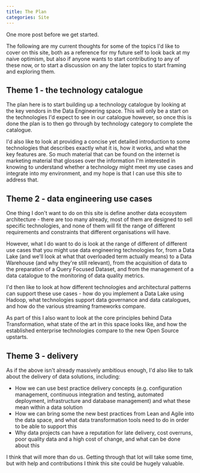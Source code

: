 ```yaml
---
title: The Plan
categories: Site
---
```

One more post before we get started.

The following are my current thoughts for some of the topics I'd like to cover on this site, both as a reference for my future self to look back at my naive optimism, but also if anyone wants to start contributing to any of these now, or to start a discussion on any the later topics to start framing and exploring them.
<!--more-->

## Theme 1 - the technology catalogue

The plan here is to start building up a technology catalogue by looking at the key vendors in the Data Engineering space. This will only be a start on the technologies I'd expect to see in our catalogue however, so once this is done the plan is to then go through by technology category to complete the catalogue.

I'd also like to look at providing a concise yet detailed introduction to some technologies that describes exactly what it is, how it works, and what the key features are.  So much material that can be found on the internet is marketing material that glosses over the information I'm interested in knowing to understand whether a technology might meet my use cases and integrate into my environment, and my hope is that I can use this site to address that.

## Theme 2 - data engineering use cases

One thing I don't want to do on this site is define another data ecosystem architecture - there are too many already, most of them are designed to sell specific technologies, and none of them will fit the range of different requirements and constraints that different organisations will have.

However, what I do want to do is look at the range of different of different use cases that you might use data engineering technologies for, from a Data Lake (and we'll look at what that overloaded term actually means) to a Data Warehouse (and why they're still relevant), from the acquisition of data to the preparation of a Query Focused Dataset, and from the management of a data catalogue to the monitoring of data quality metrics.

I'd then like to look at how different technologies and architectural patterns can support these use cases - how do you implement a Data Lake using Hadoop, what technologies support data governance and data catalogues, and how do the various streaming frameworks compare.

As part of this I also want to look at the core principles behind Data Transformation, what state of the art in this space looks like, and how the established enterprise technologies compare to the new Open Source upstarts.

## Theme 3 - delivery

As if the above isn't already massively ambitious enough, I'd also like to talk about the delivery of data solutions, including:

* How we can use best practice delivery concepts (e.g. configuration management, continuous integration and testing, automated deployment, infrastructure and database management) and what these mean within a data solution
* How we can bring some the new best practices from Lean and Agile into the data space, and what data transformation tools need to do in order to be able to support this
* Why data projects can have a reputation for late delivery, cost overruns, poor quality data and a high cost of change, and what can be done about this

I think that will more than do us.  Getting through that lot will take some time, but with help and contributions I think this site could be hugely valuable.